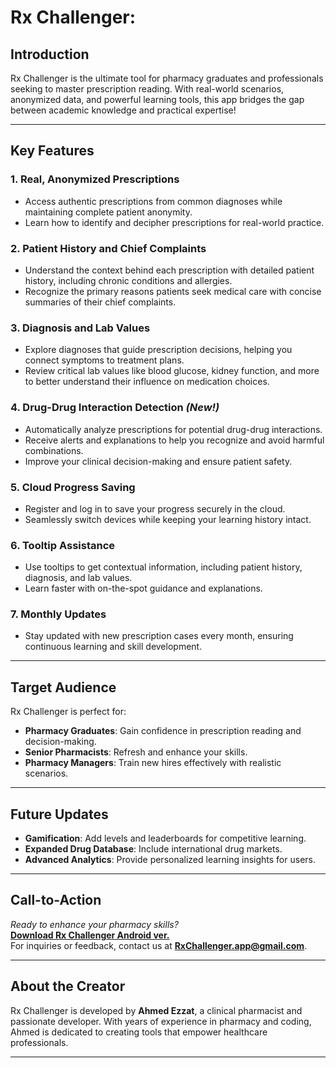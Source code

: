 # Rx Challenger:

## **Introduction**
Rx Challenger is the ultimate tool for pharmacy graduates and professionals seeking to master prescription reading. With real-world scenarios, anonymized data, and powerful learning tools, this app bridges the gap between academic knowledge and practical expertise!

---

## **Key Features**

### **1. Real, Anonymized Prescriptions**
- Access authentic prescriptions from common diagnoses while maintaining complete patient anonymity.
- Learn how to identify and decipher prescriptions for real-world practice.

### **2. Patient History and Chief Complaints**
- Understand the context behind each prescription with detailed patient history, including chronic conditions and allergies.
- Recognize the primary reasons patients seek medical care with concise summaries of their chief complaints.

### **3. Diagnosis and Lab Values**
- Explore diagnoses that guide prescription decisions, helping you connect symptoms to treatment plans.
- Review critical lab values like blood glucose, kidney function, and more to better understand their influence on medication choices.

### **4. Drug-Drug Interaction Detection** *(New!)*
- Automatically analyze prescriptions for potential drug-drug interactions.
- Receive alerts and explanations to help you recognize and avoid harmful combinations.
- Improve your clinical decision-making and ensure patient safety.

### **5. Cloud Progress Saving**
- Register and log in to save your progress securely in the cloud.
- Seamlessly switch devices while keeping your learning history intact.

### **6. Tooltip Assistance**
- Use tooltips to get contextual information, including patient history, diagnosis, and lab values.
- Learn faster with on-the-spot guidance and explanations.

### **7. Monthly Updates**
- Stay updated with new prescription cases every month, ensuring continuous learning and skill development.

---

## **Target Audience**
Rx Challenger is perfect for:
- **Pharmacy Graduates**: Gain confidence in prescription reading and decision-making.
- **Senior Pharmacists**: Refresh and enhance your skills.
- **Pharmacy Managers**: Train new hires effectively with realistic scenarios.

---

## **Future Updates**
- **Gamification**: Add levels and leaderboards for competitive learning.
- **Expanded Drug Database**: Include international drug markets.
- **Advanced Analytics**: Provide personalized learning insights for users.

---

## **Call-to-Action**
*Ready to enhance your pharmacy skills?*  
**[Download Rx Challenger Android ver.](https://play.google.com/store/apps/details?id=com.pharmacycafe.goodrx&pcampaignid=web_share)**   
For inquiries or feedback, contact us at **RxChallenger.app@gmail.com**.

---

## **About the Creator**
Rx Challenger is developed by **Ahmed Ezzat**, a clinical pharmacist and passionate developer. With years of experience in pharmacy and coding, Ahmed is dedicated to creating tools that empower healthcare professionals.

---
